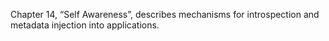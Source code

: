 Chapter 14, “Self Awareness”, describes mechanisms for introspection
and metadata injection into applications.